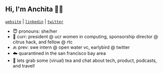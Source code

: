 ## Hi, I'm Anchita 👋🏼 

[`website`](https://anchita.xyz/) | [`linkedin`](https://www.linkedin.com/in/anchitabora) | [`twitter`](https://twitter.com/anchita_bora)

- 😇 pronouns: she/her
- 🌱 curr: president @ ucr women in computing, sponsorship director @ citrus hack, and fellow @ rtc 
- 🔙 prev: swe intern @ open water vc, earlybird @ twitter
- ☁️ quarantined in the san francisco bay area
- 🍵 lets grab some (virual) tea and chat about tech, product, podcasts, and travel!

<!--
**anchitab/anchitab** is a ✨ _special_ ✨ repository because its `README.md` (this file) appears on your GitHub profile.

Here are some ideas to get you started:

- 🔭 I’m currently working on ...
- 🌱 I’m currently learning ...
- 👯 I’m looking to collaborate on ...
- 🤔 I’m looking for help with ...
- 💬 Ask me about ...
- 📫 How to reach me: ...
- 😄 Pronouns: ...
- ⚡ Fun fact: ...
-->
